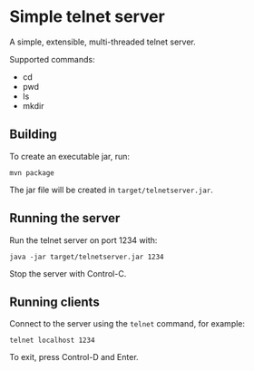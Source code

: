 Simple telnet server
====================

A simple, extensible, multi-threaded telnet server.

Supported commands:

- cd
- pwd
- ls
- mkdir

Building
--------

To create an executable jar, run:

    mvn package

The jar file will be created in `target/telnetserver.jar`.

Running the server
------------------

Run the telnet server on port 1234 with:

    java -jar target/telnetserver.jar 1234

Stop the server with Control-C.

Running clients
---------------

Connect to the server using the `telnet` command, for example:

    telnet localhost 1234

To exit, press Control-D and Enter.